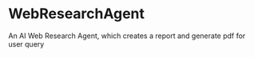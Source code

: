 # WebResearchAgent
An AI Web Research Agent, which creates a report and generate pdf for user query
